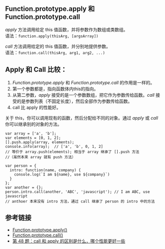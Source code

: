 ## Function.prototype.apply 和 Function.prototype.call
*apply* 方法调用给定 this 值函数，并将参数作为数组或类数组。  
语法：`function.apply(thisArg, [argsArray])`

*call* 方法调用给定的 this 值函数，并分别地提供参数。  
语法：`function.call(thisArg, arg1, arg2, ...)`

## Apply 和 Call 比较：
1. *Function.prototype.apply* 和 *Function.prototype.call* 的作用是一样的。
2. 第一个参数都是，指向函数体内this的指向。
3. 从第二参数，*apply* 接受的是一个参数数组，把它作为参数传给函数。*call* 接受的是参数列表（不固定长度），然后全部作为参数传给函数。
4. call 比 apply 的性能好。

关于 this，你可以调用现有的函数，然后分配给不同的对象。通过 *apply* 或 *call* 你可以继承别的对象的方法。
```
var array = ['a', 'b'];
var elements = [0, 1, 2];
[].push.apply(array, elements);  
console.info(array);  // ['a', 'b', 0, 1, 2]
// 等价于 array.push(elements); 相当于 array 继承了 [].push 方法
//（虽然本来 array 就有 push 方法）
```
```
var person = {
  intro: function(name, company) {
    console.log(`I am ${name}, use ${company}`)
  }
};
var another = {};
person.intro.call(another, 'ABC', 'javascript'); // I am ABC, use javascript
// anthoer 本来没有 intro 方法，通过 call 继承了 person 的 intro 中的方法
```

## 参考链接
- [Function.prototype.apply()](https://developer.mozilla.org/en-US/docs/Web/JavaScript/Reference/Global_Objects/Function/apply)
- [Function.prototype.call()](https://developer.mozilla.org/en-US/docs/Web/JavaScript/Reference/Global_Objects/Function/call)
- [第 48 题：call 和 apply 的区别是什么，哪个性能更好一些](https://github.com/Advanced-Frontend/Daily-Interview-Question/issues/84)